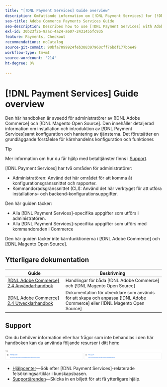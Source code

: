 ```yaml
---
title: "[!DNL Payment Services] Guide overview"
description: Omfattande information om [!DNL Payment Services] for [!DNL Adobe Commerce] och [!DNL Magento Open Source] administratörer, inklusive installation och introduktion
seo-title: Adobe Commerce Payments Services Guide
seo-description: Describes how to use [!DNL Payment Services] with Adobe Commerce or [!DNL Magento Open Source].
exl-id: 30b23f26-9aac-4a24-a607-2431455fc935
feature: Payments, Checkout
recommendations: noCatalog
source-git-commit: 90bfa7099924feb308397960cff76bdf177bbe49
workflow-type: tm+mt
source-wordcount: '214'
ht-degree: 0%

---
```


# [!DNL Payment Services] Guide overview

Den här handboken är avsedd för administratörer av [!DNL Adobe Commerce] och [!DNL Magento Open Source]. Den innehåller detaljerad information om installation och introduktion av [!DNL Payment Services]samt konfiguration och hantering av tjänsterna. Det förutsätter en grundläggande förståelse för kärnhandelns konfiguration och funktioner.

>[!TIP]
>
>Mer information om hur du får hjälp med betaltjänster finns i [Support](#support).

[!DNL Payment Services] har två områden för administratörer:

* Administratören: Använd det här området för att komma åt konfigurationsgränssnittet och rapporter.
* Kommandoradsgränssnittet (CLI): Använd det här verktyget för att utföra installations- och backend-konfigurationsuppgifter.

Den här guiden täcker:

* Alla [!DNL Payment Services]-specifika uppgifter som utförs i administratören.
* Alla [!DNL Payment Services]-specifika uppgifter som utförs med kommandoraden i Commerce

Den här guiden täcker inte kärnfunktionerna i [!DNL Adobe Commerce] och [!DNL Magento Open Source].

## Ytterligare dokumentation

| Guide | Beskrivning |
|------ | ----------- |
| [[!DNL Adobe Commerce] 2.4 Användarhandbok](https://experienceleague.adobe.com/docs/commerce-admin/user-guides/home.html) | Handlingar för båda [!DNL Adobe Commerce] och [!DNL Magento Open Source] |
| [[!DNL Adobe Commerce] 2.4 Utvecklarhandbok](https://developer.adobe.com/commerce/docs) | Dokumentation för utvecklare som används för att skapa och anpassa [!DNL Adobe Commerce] eller [!DNL Magento Open Source] |

## Support

Om du behöver information eller har frågor som inte behandlas i den här handboken kan du använda följande resurser i ditt hem:

![Hjälpresurser](assets/help-resources.png)

* [Hjälpcenter](https://experienceleague.adobe.com/docs/commerce-knowledge-base/kb/overview.html)—Sök efter [!DNL Payment Services]-relaterade felsökningsartiklar i kunskapsbasen.
* [Supportärenden](https://experienceleague.adobe.com/docs/commerce-knowledge-base/kb/help-center-guide/magento-help-center-user-guide.html#submit-ticket)—Skicka in en biljett för att få ytterligare hjälp.
